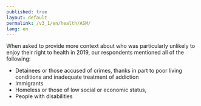 ```yaml
---
published: true
layout: default
permalink: /v3_1/en/health/ASM/
lang: en
---
```

When asked to provide more context about who was particularly unlikely to enjoy their right to health in 2019, our respondents mentioned all of the following:

-	Detainees or those accused of crimes, thanks in part to poor living conditions and inadequate treatment of addiction 
-	Immigrants
-	Homeless or those of low social or economic status,
-	People with disabilities
